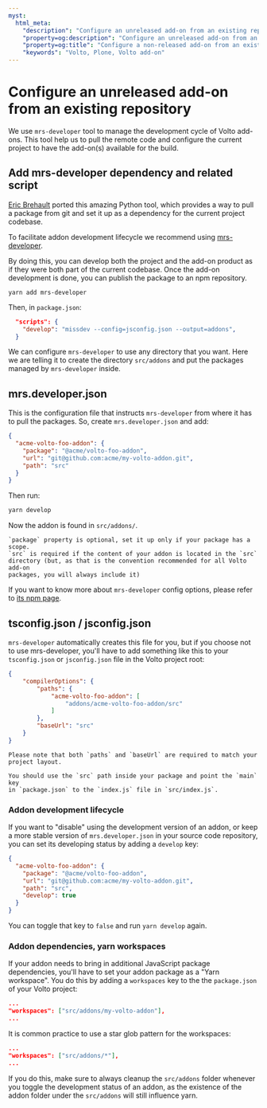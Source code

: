 ```yaml
---
myst:
  html_meta:
    "description": "Configure an unreleased add-on from an existing repository"
    "property=og:description": "Configure an unreleased add-on from an existing repository"
    "property=og:title": "Configure a non-released add-on from an existing repository"
    "keywords": "Volto, Plone, Volto add-on"
---
```


# Configure an unreleased add-on from an existing repository

We use `mrs-developer` tool to manage the development cycle of Volto add-ons.
This tool help us to pull the remote code and configure the current project to have the add-on(s) available for the build.

## Add mrs-developer dependency and related script

[Eric Brehault](https://github.com/ebrehault) ported this amazing Python tool,
which provides a way to pull a package from git and set it up as a dependency
for the current project codebase.

To facilitate addon development lifecycle we recommend using
[mrs-developer](https://www.npmjs.com/package/mrs-developer).

By doing this, you can develop both the project and the add-on product as if
they were both part of the current codebase. Once the add-on development is
done, you can publish the package to an npm repository.

```shell
yarn add mrs-developer
```

Then, in `package.json`:

```json hl_lines="2"
  "scripts": {
    "develop": "missdev --config=jsconfig.json --output=addons",
  }
```

We can configure `mrs-developer` to use any directory that you want. Here we
are telling it to create the directory `src/addons` and put the packages
managed by `mrs-developer` inside.

## mrs.developer.json

This is the configuration file that instructs `mrs-developer` from where it has
to pull the packages. So, create `mrs.developer.json` and add:

```json
{
  "acme-volto-foo-addon": {
    "package": "@acme/volto-foo-addon",
    "url": "git@github.com:acme/my-volto-addon.git",
    "path": "src"
  }
}
```

Then run:

```bash
yarn develop
```

Now the addon is found in `src/addons/`.

```{note}
`package` property is optional, set it up only if your package has a scope.
`src` is required if the content of your addon is located in the `src`
directory (but, as that is the convention recommended for all Volto add-on
packages, you will always include it)
```

If you want to know more about `mrs-developer` config options, please refer to
[its npm page](https://www.npmjs.com/package/mrs-developer).

## tsconfig.json / jsconfig.json

`mrs-developer` automatically creates this file for you, but if you choose not
to use mrs-developer, you'll have to add something like this to your
`tsconfig.json` or `jsconfig.json` file in the Volto project root:

```json
{
    "compilerOptions": {
        "paths": {
            "acme-volto-foo-addon": [
                "addons/acme-volto-foo-addon/src"
            ]
        },
        "baseUrl": "src"
    }
}
```

```{warning}
Please note that both `paths` and `baseUrl` are required to match your
project layout.
```

```{tip}
You should use the `src` path inside your package and point the `main` key
in `package.json` to the `index.js` file in `src/index.js`.
```

### Addon development lifecycle

If you want to "disable" using the development version of an addon, or keep
a more stable version of `mrs.developer.json` in your source code repository,
you can set its developing status by adding a `develop` key:

```json
{
  "acme-volto-foo-addon": {
    "package": "@acme/volto-foo-addon",
    "url": "git@github.com:acme/my-volto-addon.git",
    "path": "src",
    "develop": true
  }
}
```

You can toggle that key to `false` and run `yarn develop` again.

### Addon dependencies, yarn workspaces

If your addon needs to bring in additional JavaScript package dependencies,
you'll have to set your addon package as a "Yarn workspace". You do this by
adding a `workspaces` key to the the `package.json` of your Volto project:

```json
...
"workspaces": ["src/addons/my-volto-addon"],
...
```

It is common practice to use a star glob pattern for the workspaces:

```json
...
"workspaces": ["src/addons/*"],
...
```

If you do this, make sure to always cleanup the `src/addons` folder whenever
you toggle the development status of an addon, as the existence of the addon
folder under the `src/addons` will still influence yarn.
